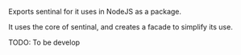 Exports sentinal for it uses in NodeJS as a package.

It uses the core of sentinal, and creates a facade to simplify its use.

TODO: To be develop
